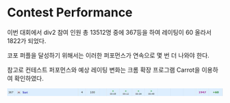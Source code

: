 # Contest Performance

이번 대회에서 div2 참여 인원 총 13512명 중에 367등을 하여 레이팅이 60 올라서 1822가 되었다.

코포 퍼플을 달성하기 위해서는 이러한 퍼포먼스가 연속으로 몇 번 더 나와야 한다.

참고로 컨테스트 퍼포먼스와 예상 레이팅 변화는 크롬 확장 프로그램 Carrot을 이용하여 확인하였다.

![Score.JPG](Contest%20Performance%20a1d484681d314c6081f783e08790938b/Score.jpg)